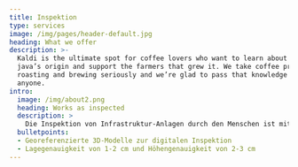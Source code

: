```yaml
---
title: Inspektion
type: services
image: /img/pages/header-default.jpg
heading: What we offer
description: >-
  Kaldi is the ultimate spot for coffee lovers who want to learn about their
  java’s origin and support the farmers that grew it. We take coffee production,
  roasting and brewing seriously and we’re glad to pass that knowledge to
  anyone.
intro:
  image: /img/about2.png
  heading: Works as inspected
  description: >
    Die Inspektion von Infrastruktur-Anlagen durch den Menschen ist mit einem hohen Zeitaufwand und hohen Kosten verbunden. Mit drohnenbasierter Photogrammmetrie von ASDRO wird die Anlage autonomvermessen und ein digitales 3D-Modell erstellt.  Schäden können anhand des digitalen Abbilds der Anlage schnell erkannt und anschließend behoben werden. Die Inspektion läuft somit rein digital ab.
  bulletpoints:
  - Georeferenzierte 3D-Modelle zur digitalen Inspektion
  - Lagegenauigkeit von 1-2 cm und Höhengenauigkeit von 2-3 cm
---
```

